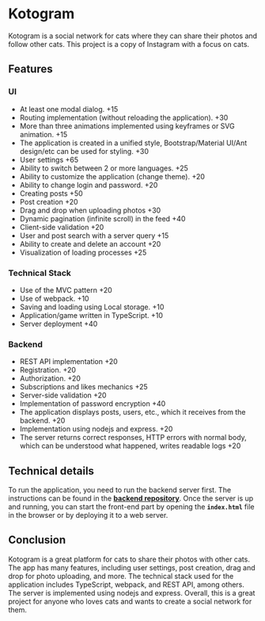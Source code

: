 # **Kotogram**

Kotogram is a social network for cats where they can share their photos and follow other cats. This project is a copy of Instagram with a focus on cats.

## **Features**

### **UI**

- At least one modal dialog. +15
- Routing implementation (without reloading the application). +30
- More than three animations implemented using keyframes or SVG animation. +15
- The application is created in a unified style, Bootstrap/Material UI/Ant design/etc can be used for styling. +30
- User settings +65
- Ability to switch between 2 or more languages. +25
- Ability to customize the application (change theme). +20
- Ability to change login and password. +20
- Creating posts +50
- Post creation +20
- Drag and drop when uploading photos +30
- Dynamic pagination (infinite scroll) in the feed +40
- Client-side validation +20
- User and post search with a server query +15
- Ability to create and delete an account +20
- Visualization of loading processes +25

### **Technical Stack**

- Use of the MVC pattern +20
- Use of webpack. +10
- Saving and loading using Local storage. +10
- Application/game written in TypeScript. +10
- Server deployment +40

### **Backend**

- REST API implementation +20
- Registration. +20
- Authorization. +20
- Subscriptions and likes mechanics +25
- Server-side validation +20
- Implementation of password encryption +40
- The application displays posts, users, etc., which it receives from the backend. +20
- Implementation using nodejs and express. +20
- The server returns correct responses, HTTP errors with normal body, which can be understood what happened, writes readable logs +20

## **Technical details**

To run the application, you need to run the backend server first. The instructions can be found in the **[backend repository](https://github.com/shtag/kotogram-server)**. Once the server is up and running, you can start the front-end part by opening the **`index.html`** file in the browser or by deploying it to a web server.

## **Conclusion**

Kotogram is a great platform for cats to share their photos with other cats. The app has many features, including user settings, post creation, drag and drop for photo uploading, and more. The technical stack used for the application includes TypeScript, webpack, and REST API, among others. The server is implemented using nodejs and express. Overall, this is a great project for anyone who loves cats and wants to create a social network for them.